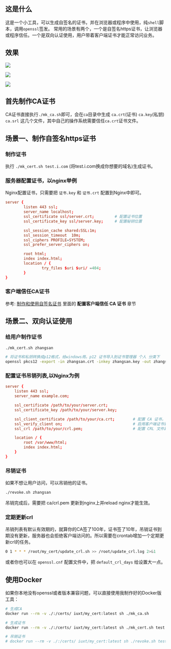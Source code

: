## 这是什么

这是一个小工具，可以生成自签名的证书，并在浏览器或程序中使用，纯`shell`脚本，调用`openssl`签发。 常用的场景有两个，一个是自签名https证书，让浏览器或程序信任。一个是双向认证使用，用户带着客户端证书才能正常访问业务。

## 效果

![](https://s3.babudiu.com/iuxt/images/202411071641322.png)

![](https://s3.babudiu.com/iuxt/images/202411071641461.png)

![](https://s3.babudiu.com/iuxt/images/202411071641156.png)

## 首先制作CA证书

CA证书直接执行`./mk_ca.sh`即可，会在`ca`目录中生成 `ca.crt`(证书) `ca.key`(私钥) `ca.srl` 这几个文件，其中自己的操作系统需要信任`ca.crt`证书文件。

## 场景一、制作自签名https证书


### 制作证书

执行 `./mk_cert.sh test.i.com` (将test.i.com换成你想要的域名)生成证书。


### 服务器配置证书，以nginx举例

Nginx配置证书，只需要把 `证书.key` 和 `证书.crt` 配置到Nginx中即可。

```conf
server {
        listen 443 ssl;
        server_name localhost;
        ssl_certificate ssl/server.crt;         # 配置证书位置
        ssl_certificate_key ssl/server.key;     # 配置秘钥位置

        ssl_session_cache shared:SSL:1m;
        ssl_session_timeout  10m;
        ssl_ciphers PROFILE=SYSTEM;
        ssl_prefer_server_ciphers on;

        root html;
        index index.html;
        location / {
                try_files $uri $uri/ =404;
        }
}

```

### 客户端信任CA证书

参考: [制作和使用自签名证书](https://zahui.fan/posts/097e5b7c/) 里面的 **配置客户端信任 CA 证书** 章节



## 场景二、双向认证使用

### 给用户制作证书

```bash
./mk_cert.sh zhangsan

# 将证书和私钥转换成p12格式，给windows用。p12 证书导入到证书管理器 个人 分类下
openssl pkcs12 -export -in zhangsan.crt -inkey zhangsan.key -out zhangsan.p12
```

### 配置证书吊销列表,以Nginx为例

```conf
server {
    listen 443 ssl;
    server_name example.com;

    ssl_certificate /path/to/your/server.crt;
    ssl_certificate_key /path/to/your/server.key;

    ssl_client_certificate /path/to/your/ca.crt;        # 配置 CA 证书，用于验证客户端证书的签发者
    ssl_verify_client on;                               # 启用客户端证书验证
    ssl_crl /path/to/your/crl.pem;                      # 配置 CRL 文件路径，用于检查吊销的证书

    location / {
        root /var/www/html;
        index index.html;
    }
}
```


### 吊销证书

如果不想让用户访问，可以吊销他的证书。

```bash
./revoke.sh zhangsan
```

吊销完成后，需要把 ca/crl.pem 更新到nginx上并reload nginx才能生效。

### 定期更新crl

吊销列表有默认有效期的，就算你的CA签了100年，证书签了10年，吊销证书到期没有更新，服务器也会拒绝客户端访问的。所以需要在crontab增加一个定期更新crl的任务。

```bash
0 1 * * * /root/my_cert/update_crl.sh >> /root/update_crl.log 2>&1
```

或者你也可以在 `openssl.cnf` 配置文件中，把 `default_crl_days` 给设置大一点。

## 使用Docker

如果你本地没有openssl或者版本兼容问题，可以直接使用我制作好的Docker版工具：

```bash
# 生成CA
docker run --rm -v ./:/certs/ iuxt/my_cert:latest sh ./mk_ca.sh

# 生成证书
docker run --rm -v ./:/certs/ iuxt/my_cert:latest sh ./mk_cert.sh test.example.com

# 吊销证书
# docker run --rm -v ./:/certs/ iuxt/my_cert:latest sh ./revoke.sh test.example.com
```
